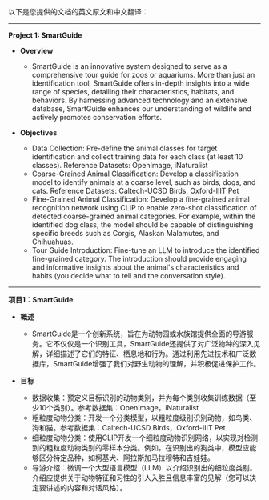 以下是您提供的文档的英文原文和中文翻译：

---

**Project 1: SmartGuide**

- **Overview**
  - SmartGuide is an innovative system designed to serve as a comprehensive tour guide for zoos or aquariums. More than just an identification tool, SmartGuide offers in-depth insights into a wide range of species, detailing their characteristics, habitats, and behaviors. By harnessing advanced technology and an extensive database, SmartGuide enhances our understanding of wildlife and actively promotes conservation efforts.

- **Objectives**
  - Data Collection: Pre-define the animal classes for target identification and collect training data for each class (at least 10 classes). Reference Datasets: OpenImage, iNaturalist
  - Coarse-Grained Animal Classification: Develop a classification model to identify animals at a coarse level, such as birds, dogs, and cats. Reference Datasets: Caltech-UCSD Birds, Oxford-IIIT Pet
  - Fine-Grained Animal Classification: Develop a fine-grained animal recognition network using CLIP to enable zero-shot classification of detected coarse-grained animal categories. For example, within the identified dog class, the model should be capable of distinguishing specific breeds such as Corgis, Alaskan Malamutes, and Chihuahuas.
  - Tour Guide Introduction: Fine-tune an LLM to introduce the identified fine-grained category. The introduction should provide engaging and informative insights about the animal's characteristics and habits (you decide what to tell and the conversation style).

---

**项目1：SmartGuide**

- **概述**
  - SmartGuide是一个创新系统，旨在为动物园或水族馆提供全面的导游服务。它不仅仅是一个识别工具，SmartGuide还提供了对广泛物种的深入见解，详细描述了它们的特征、栖息地和行为。通过利用先进技术和广泛数据库，SmartGuide增强了我们对野生动物的理解，并积极促进保护工作。

- **目标**
  - 数据收集：预定义目标识别的动物类别，并为每个类别收集训练数据（至少10个类别）。参考数据集：OpenImage，iNaturalist
  - 粗粒度动物分类：开发一个分类模型，以粗粒度级别识别动物，如鸟类、狗和猫。参考数据集：Caltech-UCSD Birds，Oxford-IIIT Pet
  - 细粒度动物分类：使用CLIP开发一个细粒度动物识别网络，以实现对检测到的粗粒度动物类别的零样本分类。例如，在识别出的狗类中，模型应能够区分特定品种，如柯基犬、阿拉斯加马拉穆特和吉娃娃。
  - 导游介绍：微调一个大型语言模型（LLM）以介绍识别出的细粒度类别。介绍应提供关于动物特征和习性的引人入胜且信息丰富的见解（您可以决定要讲述的内容和对话风格）。

